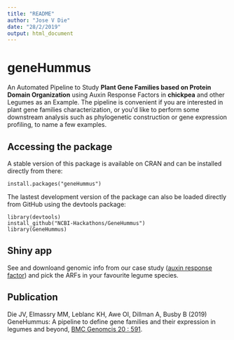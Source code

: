 ```yaml
---
title: "README"
author: "Jose V Die"
date: "28/2/2019"
output: html_document
---
```


# geneHummus

An Automated Pipeline to Study **Plant Gene Families based on Protein Domain Organization** using Auxin Response Factors in **chickpea** and other Legumes as an Example. The pipeline is convenient if you are interested in plant gene families characterization, or you'd like to perform some downstream analysis such as phylogenetic construction or gene expression profiling, to name a few examples. 


## Accessing the package
A stable version of this package is available on CRAN and can be installed directly from there:  

    install.packages("geneHummus")
    
The lastest development version of the package can also be loaded directly from GitHub using the devtools package:
  
    library(devtools)
    install_github("NCBI-Hackathons/GeneHummus")
    library(GeneHummus)
    
    
## Shiny app 
See and downloand genomic info from our case study ([auxin response factor](genehummus.shinyapps.io/testshiny/)) and pick the ARFs in your favourite legume species.   
  

## Publication
Die JV, Elmassry MM, Leblanc KH, Awe OI, Dillman A, Busby B (2019) GeneHummus: A pipeline to define gene families and their expression in legumes and beyond, [BMC Genomcis 20 : 591](https://bmcgenomics.biomedcentral.com/articles/10.1186/s12864-019-5952-2).  

<br>
